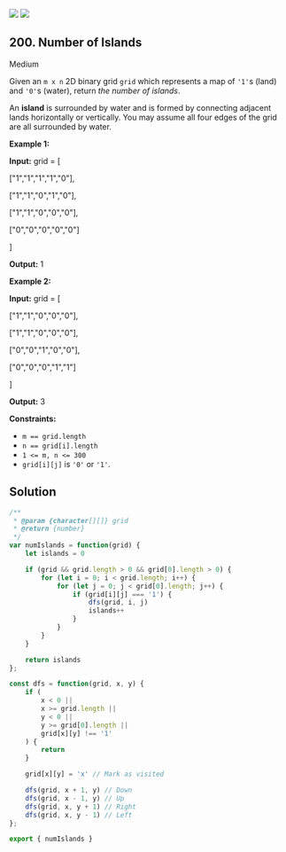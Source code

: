 [![](https://img.shields.io/github/stars/javadev/LeetCode-in-All?label=Stars&style=flat-square)](https://github.com/javadev/LeetCode-in-All)
[![](https://img.shields.io/github/forks/javadev/LeetCode-in-All?label=Fork%20me%20on%20GitHub%20&style=flat-square)](https://github.com/javadev/LeetCode-in-All/fork)

## 200\. Number of Islands

Medium

Given an `m x n` 2D binary grid `grid` which represents a map of `'1'`s (land) and `'0'`s (water), return _the number of islands_.

An **island** is surrounded by water and is formed by connecting adjacent lands horizontally or vertically. You may assume all four edges of the grid are all surrounded by water.

**Example 1:**

**Input:** grid = [ 

["1","1","1","1","0"], 

["1","1","0","1","0"], 

["1","1","0","0","0"], 

["0","0","0","0","0"] 

]

**Output:** 1

**Example 2:**

**Input:** grid = [ 

["1","1","0","0","0"], 

["1","1","0","0","0"], 

["0","0","1","0","0"], 

["0","0","0","1","1"] 

]

**Output:** 3

**Constraints:**

*   `m == grid.length`
*   `n == grid[i].length`
*   `1 <= m, n <= 300`
*   `grid[i][j]` is `'0'` or `'1'`.

## Solution

```javascript
/**
 * @param {character[][]} grid
 * @return {number}
 */
var numIslands = function(grid) {
    let islands = 0

    if (grid && grid.length > 0 && grid[0].length > 0) {
        for (let i = 0; i < grid.length; i++) {
            for (let j = 0; j < grid[0].length; j++) {
                if (grid[i][j] === '1') {
                    dfs(grid, i, j)
                    islands++
                }
            }
        }
    }

    return islands
};

const dfs = function(grid, x, y) {
    if (
        x < 0 ||
        x >= grid.length ||
        y < 0 ||
        y >= grid[0].length ||
        grid[x][y] !== '1'
    ) {
        return
    }

    grid[x][y] = 'x' // Mark as visited

    dfs(grid, x + 1, y) // Down
    dfs(grid, x - 1, y) // Up
    dfs(grid, x, y + 1) // Right
    dfs(grid, x, y - 1) // Left
};

export { numIslands }
```
